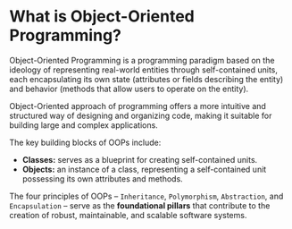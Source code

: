 # What is Object-Oriented Programming?

Object-Oriented Programming is a programming paradigm based on the ideology of representing real-world entities through self-contained units, each encapsulating its own state (attributes or fields describing the entity) and behavior (methods that allow users to operate on the entity).

Object-Oriented approach of programming offers a more intuitive and structured way of designing and organizing code, making it suitable for building large and complex applications.

The key building blocks of OOPs include:

- **Classes:** serves as a blueprint for creating self-contained units.
- **Objects:** an instance of a class, representing a self-contained unit possessing its own attributes and methods.

The four principles of OOPs – `Inheritance`, `Polymorphism`, `Abstraction`, and `Encapsulation` – serve as the **foundational pillars** that contribute to the creation of robust, maintainable, and scalable software systems.
